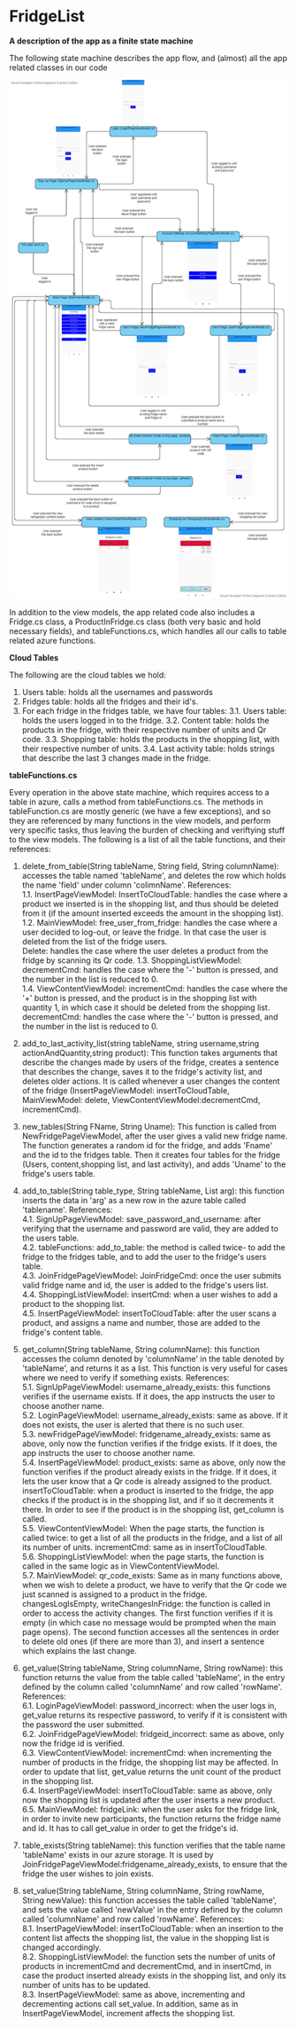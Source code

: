 # FridgeList

**A description of the app as a finite state machine**

The following state machine describes the app flow, and (almost) all the app related classes in our code

![image of state machine](https://github.com/alonrieger/FridgeList2020/blob/master/statemachine.png)

In addition to the view models, the app related code also includes a Fridge.cs class, a ProductInFridge.cs class (both very basic and hold necessary fields), and tableFunctions.cs, which handles all our calls to table related azure functions.

**Cloud Tables**

The following are the cloud tables we hold:
1. Users table: holds all the usernames and passwords
2. Fridges table: holds all the fridges and their id's.
3. For each fridge in the fridges table, we have four tables:
3.1. Users table: holds the users logged in to the fridge.
3.2. Content table: holds the products in the fridge, with their respective number of units and Qr code.
3.3. Shopping table: holds the products in the shopping list, with their respective number of units.
3.4. Last activity table: holds strings that describe the last 3 changes made in the fridge.

**tableFunctions.cs**

Every operation in the above state machine, which requires access to a table in azure, calls a method from tableFunctions.cs. The methods in tableFunction.cs are mostly generic (we have a few exceptions), and so they are referenced by many functions in the view models, and perform very specific tasks, thus leaving the burden of checking and veriftying stuff to the view models. The following is a list of all the table functions, and their references:

1. delete_from_table(String tableName, String field, String columnName): accesses the table named 'tableName', and deletes the row which holds the name 'field' under column 'colimnName'. References:  
1.1. InsertPageViewModel: InsertToCloudTable: handles the case where a product we inserted is in the shopping list, and thus should be deleted from it (if the amount inserted exceeds the amount in the shopping list).  
1.2. MainViewModel: free_user_from_fridge: handles the case where a user decided to log-out, or leave the fridge. In that case the user is deleted from the list of the fridge users.  
Delete: handles the case where the user deletes a product from the fridge by scanning its Qr code. 
1.3. ShoppingListViewModel: decrementCmd: handles the case where the '-' button is pressed, and the number in the list is reduced to 0.  
1.4. ViewContentViewModel: incrementCmd: handles the case where the '+' button is pressed, and the product is in the shopping list with quantity 1, in which case it should be deleted from the shopping list.  
decrementCmd: handles the case where the '-' button is pressed, and the number in the list is reduced to 0.

2. add_to_last_activity_list(string tableName, string username,string actionAndQuantity,string product): This function takes arguments that describe the changes made by users of the fridge, creates a sentence that describes the change, saves it to the fridge's activity list, and deletes older actions. It is called whenever a user changes the content of the fridge (InsertPageViewModel: insertToCloudTable, MainViewModel: delete, ViewContentViewModel:decrementCmd, incrementCmd).

3. new_tables(String FName, String Uname): This function is called from NewFridgePageViewModel, after the user gives a valid new fridge name. The function generates a random id for the fridge, and adds 'Fname' and the id to the fridges table. Then it creates four tables for the fridge (Users, content,shopping list, and last activity), and adds 'Uname' to the fridge's users table.

4. add_to_table(String table_type, String tableName, List<String> arg): this function inserts the data in 'arg' as a new row in the azure table called 'tablename'. References:     
  4.1. SignUpPageViewModel: save_password_and_username: after verifying that the username and password are valid, they are added to the users table.  
  4.2. tableFunctions: add_to_table: the method is called twice- to add the fridge to the fridges table, and to add the user to the fridge's users table.  
  4.3. JoinFridgePageViewModel: JoinFridgeCmd: once the user submits valid fridge name and id, the user is added to the fridge's users list.  
  4.4. ShoppingListViewModel: insertCmd: when a user wishes to add a product to the shopping list.  
  4.5. InsertPageViewModel: insertToCloudTable: after the user scans a product, and assigns a name and number, those are added to the fridge's content table.  
  
5. get_column(String tableName, String columnName): this function accesses the column denoted by 'columnName' in the table denoted by 'tableName', and returns it as a list. This function is very useful for cases where we need to verify if something exists. References:    
5.1. SignUpPageViewModel: username_already_exists: this functions verifies if the username exists. If it does, the app instructs the user to choose another name.  
5.2. LoginPageViewModel: username_already_exists: same as above. If it does not exists, the user is alerted that there is no such user.  
5.3. newFridgePageViewModel: fridgename_already_exists: same as above, only now the function verifies if the fridge exists. If it does, the app instructs the user to choose another name.  
5.4. InsertPageViewModel: product_exists: same as above, only now the function verifies if the product already exists in the fridge. If it does, it lets the user know that a Qr code is already assigned to the product.  
insertToCloudTable: when a product is inserted to the fridge, the app checks if the product is in the shopping list, and if so it decrements it there. In order to see if the product is in the shopping list, get_column is called.  
5.5. ViewContentViewModel: When the page starts, the function is called twice: to get a list of all the products in the fridge, and a list of all its number of units.
incrementCmd: same as in insertToCloudTable.  
5.6. ShoppingListViewModel: when the page starts, the function is called in the same logic as in ViewContentViewModel.  
5.7. MainViewModel: qr_code_exists: Same as in many functions above, when we wish to delete a product, we have to verify that the Qr code we just scanned is assigned to a product in the fridge.  
changesLogIsEmpty, writeChangesInFridge: the function is called in order to access the activity changes. The first function verifies if it is empty (in which case no message would be prompted when the main page opens). The second function accesses all the sentences in order to delete old ones (if there are more than 3), and insert a sentence which explains the last change.  
 
 6. get_value(String tableName, String columnName, String rowName): this function returns the value from the table called 'tableName', in the entry defined by the column called 'columnName' and row called 'rowName'. References:  
 6.1. LoginPageViewModel: password_incorrect: when the user logs in, get_value returns its respective password, to verify if it is consistent with the password the user submitted.  
 6.2. JoinFridgePageViewModel: fridgeid_incorrect: same as above, only now the fridge id is verified.  
 6.3. ViewContentViewModel: incrementCmd: when incrementing the number of products in the fridge, the shopping list may be affected. In order to update that list, get_value returns the unit count of the product in the shopping list.  
 6.4. InsertPageViewModel: insertToCloudTable: same as above, only now the shopping list is updated after the user inserts a new product.  
 6.5. MainViewModel: fridgeLink: when the user asks for the fridge link, in order to invite new participants, the function returns the fridge name and id. It has to call get_value in order to get the fridge's id.  
 
 7. table_exists(String tableName): this function verifies that the table name 'tableName' exists in our azure storage. It is used by JoinFridgePageViewModel:fridgename_already_exists, to ensure that the fridge the user wishes to join exists.
 
 8. set_value(String tableName, String columnName, String rowName, String newValue): this function accesses the table called 'tableName', and sets the value called 'newValue' in the entry defined by the column called 'columnName' and row called 'rowName'. References:  
 8.1. InsertPageViewModel: insertToCloudTable: when an insertion to the content list affects the shopping list, the value in the shopping list is changed accordingly.  
 8.2. ShoppingListViewModel: the function sets the number of units of products in incrementCmd and decrementCmd, and in insertCmd, in case the product inserted already exists in the shopping list, and only its number of units has to be updated.  
 8.3. InsertPageViewModel: same as above, incrementing and decrementing actions call set_value. In addition, same as in InsertPageViewModel, increment affects the shopping list. 
 
  

